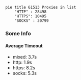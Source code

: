 
```mermaid
pie title 61513 Proxies in list
    "HTTP" : 28498
    "HTTPS": 10495
    "SOCKS" : 30799
```

### Some Info
#### Average Timeout

- mixed: 3.7s
- http: 1.9s
- https: 8.2s
- socks: 5.3s